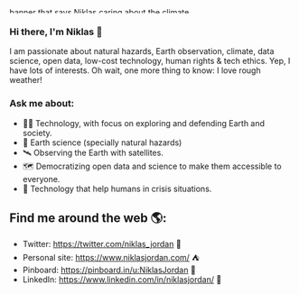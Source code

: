 <img src="https://pbs.twimg.com/profile_banners/52870331/1560783813/1500x500" height="10px" width="100%" alt="banner that says Niklas caring about the climate">

### Hi there, I'm Niklas 👋

I am passionate about natural hazards, Earth observation, climate, data science, open data, low-cost technology, human rights & tech ethics. Yep, I have lots of interests. Oh wait, one more thing to know: I love rough weather!

### Ask me about:
- 👨‍💻 Technology, with focus on exploring and defending Earth and society.
- 🔬 Earth science (specially natural hazards)
- 🛰 Observing the Earth with satellites.
- 🗺 Democratizing open data and science to make them accessible to everyone.
- 👯 Technology that help humans in crisis situations.

## Find me around the web 🌎:
- Twitter: <a href="https://twitter.com/niklas_jordan">https://twitter.com/niklas_jordan</a> 🦆
- Personal site: <a href="https://niklasjordan.com/">https://www.niklasjordan.com/</a> ⛺️
- Pinboard: <a href="https://pinboard.in/u:NiklasJordan">https://pinboard.in/u:NiklasJordan</a> 🔗
- LinkedIn: <a href="https://www.linkedin.com/in/niklasjordan/">https://www.linkedin.com/in/niklasjordan/</a> 💼

